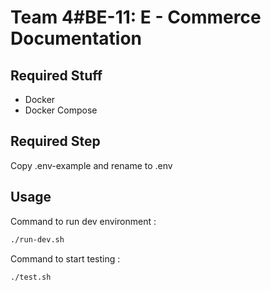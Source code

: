 # Team 4#BE-11: E - Commerce Documentation

## Required Stuff

- Docker
- Docker Compose

## Required Step
Copy .env-example and rename to .env

## Usage

Command to run dev environment :
```bash
./run-dev.sh
```

Command to start testing :
```bash
./test.sh
```